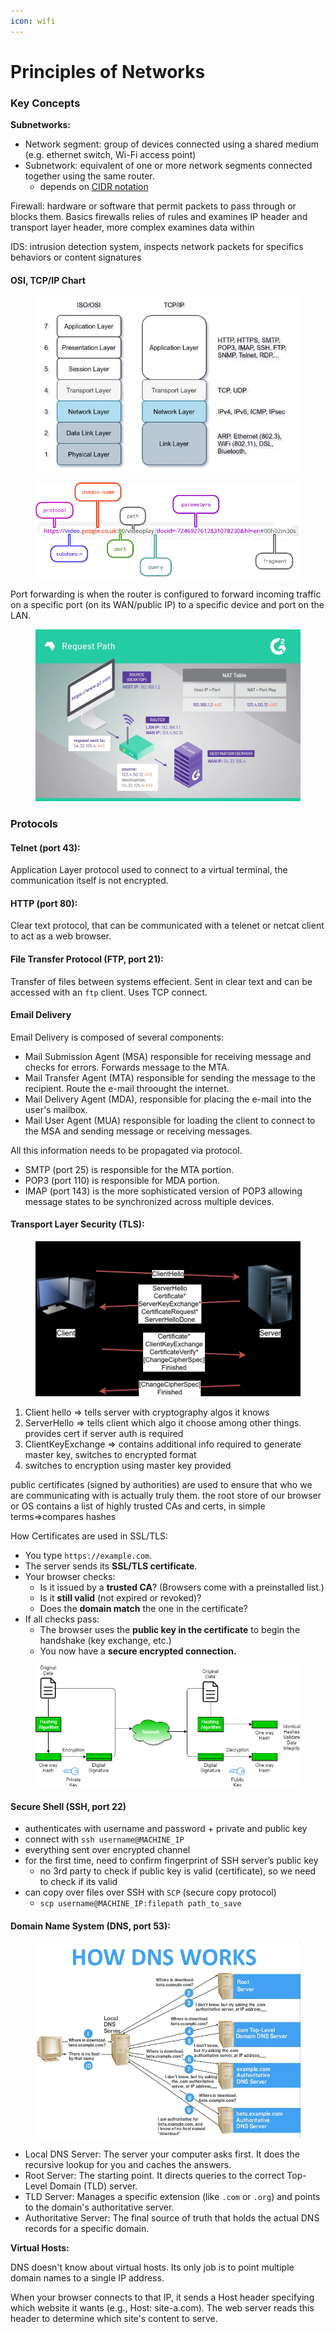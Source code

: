 ```yaml
---
icon: wifi
---
```


# Principles of Networks

### **Key Concepts**

**Subnetworks:**

* Network segment: group of devices connected using a shared medium (e.g. ethernet switch, Wi-Fi access point)
* Subnetwork: equivalent of one or more network segments connected together using the same router.
  * depends on [CIDR notation](https://www.shellhacks.com/cidr-notation-explained-examples/)

Firewall: hardware or software that permit packets to pass through or blocks them. Basics firewalls relies of rules and examines IP header and transport layer header, more complex examines data within

IDS: intrusion detection system, inspects network packets for specifics behaviors or content signatures

#### OSI, TCP/IP Chart

<figure><img src=".gitbook/assets/image (9).png" alt=""><figcaption></figcaption></figure>

<figure><img src=".gitbook/assets/image (10).png" alt=""><figcaption></figcaption></figure>

Port forwarding is when the router is configured to forward incoming traffic on a specific port (on its WAN/public IP) to a specific device and port on the LAN.

<figure><img src=".gitbook/assets/image (1).png" alt=""><figcaption></figcaption></figure>

### Protocols

#### Telnet (port 43):

Application Layer protocol used to connect to a virtual terminal, the communication itself is not encrypted.

#### HTTP (port 80):

Clear text protocol, that can be communicated with a telenet or netcat client to act as a web browser.

#### File Transfer Protocol (FTP, port 21):

Transfer of files between systems effecient. Sent in clear text and can be accessed with an `ftp` client. Uses TCP connect.

#### Email Delivery

Email Delivery is composed of several components:

* Mail Submission Agent (MSA) responsible for receiving message and checks for errors. Forwards message to the MTA.
* Mail Transfer Agent (MTA) responsible for sending the message to the recipient. Route the e-mail throought the internet.
* Mail Delivery Agent (MDA), responsible for placing the e-mail into the user's mailbox.
* Mail User Agent (MUA) responsible for loading the client to connect to the MSA and sending message or receiving messages.

All this information needs to be propagated via protocol.

* SMTP (port 25) is responsible for the MTA portion.&#x20;
* POP3 (port 110) is responsible for MDA portion.
* IMAP (port 143) is the more sophisticated version of POP3 allowing message states to be synchronized across multiple devices.

#### Transport Layer Security (TLS):

<figure><img src=".gitbook/assets/image (1) (2).png" alt=""><figcaption></figcaption></figure>

1. Client hello ⇒ tells server with cryptography algos it knows
2. ServerHello ⇒ tells client which algo it choose among other things. provides cert if server auth is required
3. ClientKeyExchange ⇒ contains additional info required to generate master key, switches to encrypted format
4. switches to encryption using master key provided

public certificates (signed by authorities) are used to ensure that who we are communicating with is actually truly them. the root store of our browser or OS contains a list of highly trusted CAs and certs, in simple terms⇒compares hashes

How Certificates are used in SSL/TLS:

* You type `https://example.com`.
* The server sends its **SSL/TLS certificate**.
* Your browser checks:
  * Is it issued by a **trusted CA**? (Browsers come with a preinstalled list.)
  * Is it **still valid** (not expired or revoked)?
  * Does the **domain match** the one in the certificate?
* If all checks pass:
  * The browser uses the **public key in the certificate** to begin the handshake (key exchange, etc.)
  * You now have a **secure encrypted connection.**

<figure><img src=".gitbook/assets/image (7).png" alt=""><figcaption></figcaption></figure>

#### Secure Shell (SSH, port 22)

* authenticates with username and password + private and public key
* connect with `ssh username@MACHINE_IP`
* everything sent over encrypted channel
* for the first time, need to confirm fingerprint of SSH server’s public key
  * no 3rd party to check if public key is valid (certificate), so we need to check if its valid
* can copy over files over SSH with `SCP` (secure copy protocol)
  * `scp username@MACHINE_IP:filepath path_to_save`&#x20;

#### Domain Name System (DNS, port 53):

<figure><img src=".gitbook/assets/image (8).png" alt=""><figcaption></figcaption></figure>

* Local DNS Server: The server your computer asks first. It does the recursive lookup for you and caches the answers.
* Root Server: The starting point. It directs queries to the correct Top-Level Domain (TLD) server.
* TLD Server: Manages a specific extension (like `.com` or `.org`) and points to the domain's authoritative server.
* Authoritative Server: The final source of truth that holds the actual DNS records for a specific domain.

**Virtual Hosts:**

DNS doesn't know about virtual hosts. Its only job is to point multiple domain names to a single IP address.

When your browser connects to that IP, it sends a Host header specifying which website it wants (e.g., Host: site-a.com). The web server reads this header to determine which site's content to serve.

